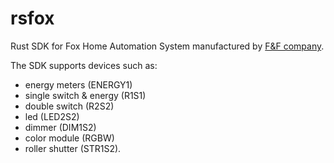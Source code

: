 # rsfox

Rust SDK for Fox Home Automation System manufactured by [F&F company](https://www.fif.com.pl/en/). 

The SDK supports devices such as:

- energy meters (ENERGY1)
- single switch & energy (R1S1)
- double switch (R2S2)
- led (LED2S2)
- dimmer (DIM1S2)
- color module (RGBW)
- roller shutter (STR1S2).

